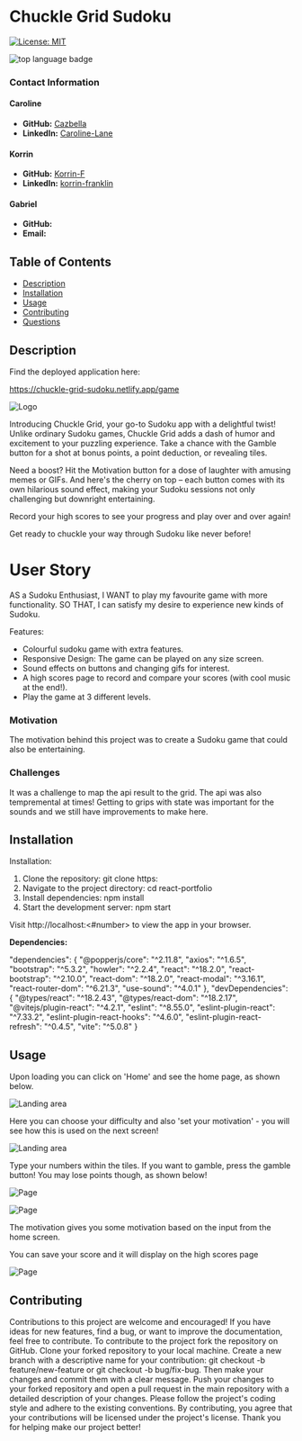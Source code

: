# Chuckle Grid Sudoku

[![License: MIT](https://img.shields.io/badge/License-MIT-yellow.svg)](https://opensource.org/licenses/MIT)

![top language badge](https://img.shields.io/github/languages/top/korrin-f/chuckle-grid-sudoku)         

### Contact Information

#### Caroline 

- **GitHub:** [Cazbella](https://github.com/Cazbella)
- **LinkedIn:** [Caroline-Lane](https://www.linkedin.com/in/caroline-lane7/) 

#### Korrin

- **GitHub:** [Korrin-F](https://github.com/Korrin-F)
- **LinkedIn:** [korrin-franklin](https://www.linkedin.com/in/korrin-franklin/) 

#### Gabriel

- **GitHub:** []()
- **Email:** 




## Table of Contents
- [Description](#description)
- [Installation](#installation)
- [Usage](#usage)
- [Contributing](#contributing)
- [Questions](#questions)


## Description

Find the deployed application here: 

https://chuckle-grid-sudoku.netlify.app/game

![Logo](./src/assets/images/logo_transformed@0.25x.png)

Introducing Chuckle Grid, your go-to Sudoku app with a delightful twist! Unlike ordinary Sudoku games, Chuckle Grid adds a dash of humor and excitement to your puzzling experience. Take a chance with the Gamble button for a shot at bonus points, a point deduction, or revealing tiles. 

Need a boost? Hit the Motivation button for a dose of laughter with amusing memes or GIFs. And here's the cherry on top – each button comes with its own hilarious sound effect, making your Sudoku sessions not only challenging but downright entertaining. 

Record your high scores to see your progress and play over and over again!

Get ready to chuckle your way through Sudoku like never before!


# User Story

AS a Sudoku Enthusiast,
I WANT to play my favourite game with more functionality.
SO THAT,  I can satisfy my desire to experience new kinds of Sudoku.


Features:
- Colourful sudoku game with extra features.
- Responsive Design: The game can be played on any size screen.
- Sound effects on buttons and changing gifs for interest.
- A high scores page to record and compare your scores (with cool music at the end!).
- Play the game at 3 different levels.

### Motivation

The motivation behind this project was to create a Sudoku game that could also be entertaining.

### Challenges

It was a challenge to map the api result to the grid. The api was also tempremental at times! Getting to grips with state was important for the sounds and we still have improvements to make here. 


## Installation
Installation:
1. Clone the repository: git clone https:
2. Navigate to the project directory: cd react-portfolio
3. Install dependencies: npm install
4. Start the development server: npm start

Visit http://localhost:<#number> to view the app in your browser.

**Dependencies:**

  "dependencies": {
    "@popperjs/core": "^2.11.8",
    "axios": "^1.6.5",
    "bootstrap": "^5.3.2",
    "howler": "^2.2.4",
    "react": "^18.2.0",
    "react-bootstrap": "^2.10.0",
    "react-dom": "^18.2.0",
    "react-modal": "^3.16.1",
    "react-router-dom": "^6.21.3",
    "use-sound": "^4.0.1"
  },
  "devDependencies": {
    "@types/react": "^18.2.43",
    "@types/react-dom": "^18.2.17",
    "@vitejs/plugin-react": "^4.2.1",
    "eslint": "^8.55.0",
    "eslint-plugin-react": "^7.33.2",
    "eslint-plugin-react-hooks": "^4.6.0",
    "eslint-plugin-react-refresh": "^0.4.5",
    "vite": "^5.0.8"
  }


## Usage

Upon loading you can click on 'Home' and see the home page, as shown below. 

![Landing area](./src/assets/images/screenshots/Screenshot-landing-area.png)

Here you can choose your difficulty and also 'set your motivation' - you will see how this is used on the next screen!

![Landing area](./src/assets/images/screenshots/Screenshot-grid.png)

Type your numbers within the tiles. If you want to gamble, press the gamble button! You may lose points though, as shown below!

![Page](./src/assets/images/screenshots/Screenshot-modal2.png)

![Page](./src/assets/images/screenshots/Screenshot-modal.png)

The motivation gives you some motivation based on the input from the home screen. 

You can save your score and it will display on the high scores page

![Page](./src/assets/images/screenshots/Screenshot-highscores.png)

## Contributing
Contributions to this project are welcome and encouraged! If you have ideas for new features, find a bug, or want to improve the documentation, feel free to contribute. To contribute to the project fork the repository on GitHub. Clone your forked repository to your local machine. Create a new branch with a descriptive name for your contribution: git checkout -b feature/new-feature or git checkout -b bug/fix-bug. Then make your changes and commit them with a clear message. Push your changes to your forked repository and open a pull request in the main repository with a detailed description of your changes. Please follow the project's coding style and adhere to the existing conventions. By contributing, you agree that your contributions will be licensed under the project's license. Thank you for helping make our project better!
